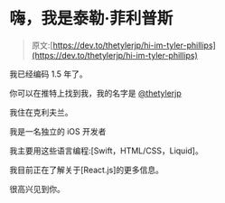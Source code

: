# 嗨，我是泰勒·菲利普斯

> 原文:[https://dev.to/thetylerjp/hi-im-tyler-phillips](https://dev.to/thetylerjp/hi-im-tyler-phillips)

我已经编码 1.5 年了。

你可以在推特上找到我，我的名字是 [@thetylerjp](https://twitter.com/thetylerjp)

我住在克利夫兰。

我是一名独立的 iOS 开发者

我主要用这些语言编程:[Swift，HTML/CSS，Liquid]。

我目前正在了解关于[React.js]的更多信息。

很高兴见到你。